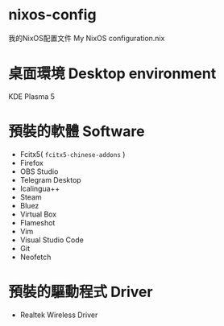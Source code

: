 # nixos-config
我的NixOS配置文件 My NixOS configuration.nix

# 桌面環境 Desktop environment

KDE Plasma 5

# 預裝的軟體 Software

- Fcitx5( `fcitx5-chinese-addons` )
- Firefox
- OBS Studio
- Telegram Desktop
- Icalingua++
- Steam
- Bluez
- Virtual Box
- Flameshot
- Vim
- Visual Studio Code
- Git
- Neofetch

# 預裝的驅動程式 Driver

- Realtek Wireless Driver
